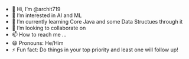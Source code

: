 - 👋 Hi, I’m @archit719
- 👀 I’m interested in AI and ML 
- 🌱 I’m currently learning Core Java and some Data Structues through it 
- 💞️ I’m looking to collaborate on 
- 📫 How to reach me ...
- 😄 Pronouns: He/Him
- ⚡ Fun fact: Do things in your top priority and least one will follow up!

<!---
archit719/archit719 is a ✨ special ✨ repository because its `README.md` (this file) appears on your GitHub profile.
You can click the Preview link to take a look at your changes.
--->
